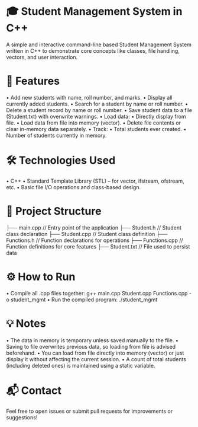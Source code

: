 # 🎓 Student Management System in C++
A simple and interactive command-line based Student Management System written in C++ to demonstrate core concepts like classes, file handling, vectors, and user interaction.

# 📌 Features
• Add new students with name, roll number, and marks.
• Display all currently added students.
• Search for a student by name or roll number.
• Delete a student record by name or roll number.
• Save student data to a file (Student.txt) with overwrite warnings.
• Load data: 
• Directly display from file.
• Load data from file into memory (vector).
• Delete file contents or clear in-memory data separately.
• Track: 
• Total students ever created.
• Number of students currently in memory.

# 🛠️ Technologies Used
• C++
• Standard Template Library (STL) – for vector, ifstream, ofstream, etc.
• Basic file I/O operations and class-based design.

# 📂 Project Structure
├── main.cpp // Entry point of the application
├── Student.h // Student class declaration
├── Student.cpp // Student class definition 
├── Functions.h // Function declarations for operations 
├── Functions.cpp // Function definitions for core features ├── Student.txt // File used to persist data 

# ⚙️ How to Run
• Compile all .cpp files together:
g++ main.cpp Student.cpp Functions.cpp -o student_mgmt 
• Run the compiled program:
./student_mgmt 

# 💡 Notes
• The data in memory is temporary unless saved manually to the file.
• Saving to file overwrites previous data, so loading from file is advised beforehand.
• You can load from file directly into memory (vector) or just display it without affecting the current session.
• A count of total students (including deleted ones) is maintained using a static variable.

# 📬 Contact
Feel free to open issues or submit pull requests for improvements or suggestions!

